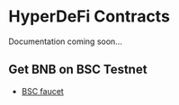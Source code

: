 # HyperDeFi Contracts

Documentation coming soon...

## Get BNB on BSC Testnet

- [BSC faucet](https://testnet.binance.org/faucet-smart)
